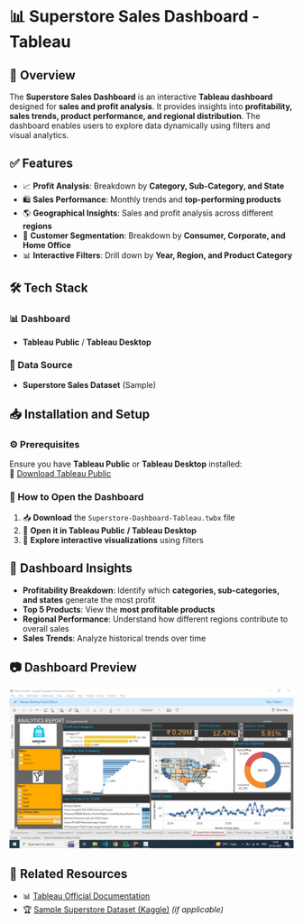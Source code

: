 # 📊 Superstore Sales Dashboard - Tableau  

## 📌 Overview  

The **Superstore Sales Dashboard** is an interactive **Tableau dashboard** designed for **sales and profit analysis**. It provides insights into **profitability, sales trends, product performance, and regional distribution**. The dashboard enables users to explore data dynamically using filters and visual analytics.  

## ✅ Features  

- 📈 **Profit Analysis**: Breakdown by **Category, Sub-Category, and State**  
- 🛍 **Sales Performance**: Monthly trends and **top-performing products**  
- 🌎 **Geographical Insights**: Sales and profit analysis across different **regions**  
- 🎯 **Customer Segmentation**: Breakdown by **Consumer, Corporate, and Home Office**  
- 📊 **Interactive Filters**: Drill down by **Year, Region, and Product Category**  

## 🛠 Tech Stack  

### 📊 Dashboard  
- **Tableau Public** / **Tableau Desktop**  

### 📂 Data Source  
- **Superstore Sales Dataset** (Sample)  

## 📥 Installation and Setup  

### ⚙️ Prerequisites  
Ensure you have **Tableau Public** or **Tableau Desktop** installed:  
🔗 [Download Tableau Public](https://public.tableau.com/en-us/s/download)  

### 🚀 How to Open the Dashboard  

1. 📥 **Download** the `Superstore-Dashboard-Tableau.twbx` file  
2. 📂 **Open it in Tableau Public / Tableau Desktop**  
3. 🧐 **Explore interactive visualizations** using filters  

## 🎯 Dashboard Insights  

- **Profitability Breakdown**: Identify which **categories, sub-categories, and states** generate the most profit  
- **Top 5 Products**: View the **most profitable products**  
- **Regional Performance**: Understand how different regions contribute to overall sales  
- **Sales Trends**: Analyze historical trends over time  

## 📷 Dashboard Preview  

![Dashboard Preview](Dashboard-Image.png)  

## 🔗 Related Resources  

- 📊 [Tableau Official Documentation](https://help.tableau.com/)  
- 🏆 [Sample Superstore Dataset (Kaggle)](https://www.kaggle.com/datasets) *(if applicable)*  
